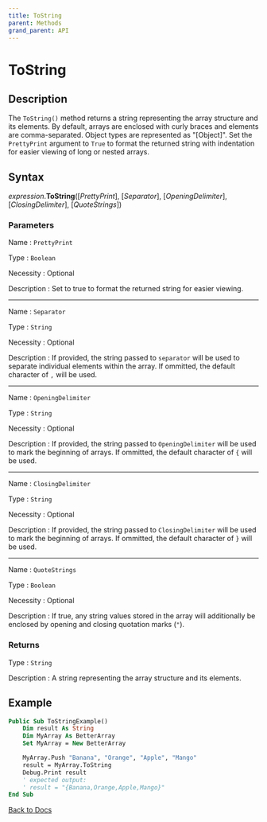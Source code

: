 ```yaml
---
title: ToString
parent: Methods
grand_parent: API
---
```


# ToString

## Description
The `ToString()` method returns a string representing the array structure and its elements. By default, arrays are enclosed with curly braces and elements are comma-separated. Object types are represented as "[Object]". Set the `PrettyPrint` argument to `True` to format the returned string with indentation for easier viewing of long or nested arrays.

## Syntax

*expression*.**ToString**([*PrettyPrint*], [*Separator*], [*OpeningDelimiter*], [*ClosingDelimiter*], [*QuoteStrings*])

### Parameters

Name
: `PrettyPrint`

Type
: `Boolean`

Necessity
: Optional

Description
: Set to true to format the returned string for easier viewing.

---

Name
: `Separator`

Type
: `String`

Necessity
: Optional

Description
: If provided, the string passed to `separator` will be used to separate individual elements within the array. If ommitted, the default character of `,` will be used.

---

Name
: `OpeningDelimiter`

Type
: `String`

Necessity
: Optional

Description
: If provided, the string passed to `OpeningDelimiter` will be used to mark the beginning of arrays. If ommitted, the default character of `{` will be used.

---

Name
: `ClosingDelimiter`

Type
: `String`

Necessity
: Optional

Description
: If provided, the string passed to `ClosingDelimiter` will be used to mark the beginning of arrays. If ommitted, the default character of `}` will be used.

---

Name
: `QuoteStrings`

Type
: `Boolean`

Necessity
: Optional

Description
: If true, any string values stored in the array will additionally be enclosed by opening and closing quotation marks (`"`).



### Returns

Type
: `String`

Description
: A string representing the array structure and its elements.

## Example

```vb
Public Sub ToStringExample()
    Dim result As String
    Dim MyArray As BetterArray
    Set MyArray = New BetterArray

    MyArray.Push "Banana", "Orange", "Apple", "Mango"
    result = MyArray.ToString
    Debug.Print result
    ' expected output:
    ' result = "{Banana,Orange,Apple,Mango}"
End Sub
```

[Back to Docs](https://senipah.github.io/VBA-Better-Array/)
